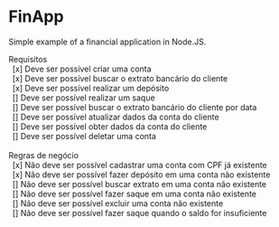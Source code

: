 # FinApp
Simple example of a financial application in Node.JS.

Requisitos <br>
&ensp;[x] Deve ser possível criar uma conta <br>
&ensp;[x] Deve ser possível buscar o extrato bancário do cliente <br>
&ensp;[x] Deve ser possível realizar um depósito <br>
&ensp;[] Deve ser possível realizar um saque <br>
&ensp;[] Deve ser possível buscar o extrato bancário do cliente por data <br>
&ensp;[] Deve ser possível atualizar dados da conta do cliente <br>
&ensp;[] Deve ser possível obter dados da conta do cliente <br>
&ensp;[] Deve ser possível deletar uma conta <br>
<br>
Regras de negócio <br>
&ensp;[x] Não deve ser possível cadastrar uma conta com CPF já existente <br>
&ensp;[x] Não deve ser possível fazer depósito em uma conta não existente <br>
&ensp;[] Não deve ser possível buscar extrato em uma conta não existente <br>
&ensp;[] Não deve ser possível fazer saque em uma conta não existente <br>
&ensp;[] Não deve ser possível excluir uma conta não existente <br>
&ensp;[] Não deve ser possível fazer saque quando o saldo for insuficiente <br>
